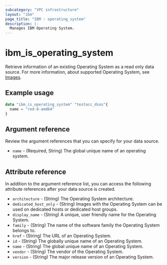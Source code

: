 ```yaml
---
subcategory: "VPC infrastructure"
layout: "ibm"
page_title: "IBM : operating_system"
description: |-
  Manages IBM Operating System.
---
```


# ibm_is_operating_system
Retrieve information of an existing Operating System as a read only data source. For more information, about supported Operating System, see [Images](https://cloud.ibm.com/docs/vpc?topic=vpc-about-images).

## Example usage

```terraform
data "ibm_is_operating_system" "testacc_dsos"{
  name = "red-8-amd64"
}

```

## Argument reference
Review the argument references that you can specify for your data source. 

- `name` - (Required, String) The global unique name of an operating system.

## Attribute reference
In addition to the argument reference list, you can access the following attribute references after your data source is created. 

- `architecture` - (String) The Operating System architecture.
- `dedicated_host_only` - (String) Images with the Operating System can be used on dedicated hosts or dedicated host groups.
- `display_name` - (String) A unique, user friendly name for the Operating System.
- `family` - (String) The name of the software family the Operating System belongs to.
- `href` - (String) The URL of an Operating System.
- `id` - (String) The globally unique name of an Operating System.
- `name` - (String) The global unique name of an Operating System.
- `vendor` - (String) The vendor of the Operating System.
- `version` - (String) The major release version of an Operating System.
